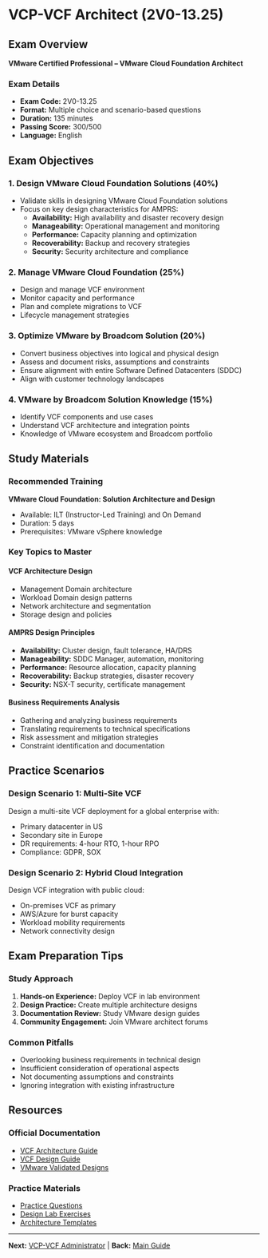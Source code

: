 # VCP-VCF Architect (2V0-13.25)

## Exam Overview

**VMware Certified Professional – VMware Cloud Foundation Architect**

### Exam Details
- **Exam Code:** 2V0-13.25
- **Format:** Multiple choice and scenario-based questions
- **Duration:** 135 minutes
- **Passing Score:** 300/500
- **Language:** English

## Exam Objectives

### 1. Design VMware Cloud Foundation Solutions (40%)
- Validate skills in designing VMware Cloud Foundation solutions
- Focus on key design characteristics for AMPRS:
  - **Availability:** High availability and disaster recovery design
  - **Manageability:** Operational management and monitoring
  - **Performance:** Capacity planning and optimization
  - **Recoverability:** Backup and recovery strategies
  - **Security:** Security architecture and compliance

### 2. Manage VMware Cloud Foundation (25%)
- Design and manage VCF environment
- Monitor capacity and performance
- Plan and complete migrations to VCF
- Lifecycle management strategies

### 3. Optimize VMware by Broadcom Solution (20%)
- Convert business objectives into logical and physical design
- Assess and document risks, assumptions and constraints
- Ensure alignment with entire Software Defined Datacenters (SDDC)
- Align with customer technology landscapes

### 4. VMware by Broadcom Solution Knowledge (15%)
- Identify VCF components and use cases
- Understand VCF architecture and integration points
- Knowledge of VMware ecosystem and Broadcom portfolio

## Study Materials

### Recommended Training
**VMware Cloud Foundation: Solution Architecture and Design**
- Available: ILT (Instructor-Led Training) and On Demand
- Duration: 5 days
- Prerequisites: VMware vSphere knowledge

### Key Topics to Master

#### VCF Architecture Design
- Management Domain architecture
- Workload Domain design patterns
- Network architecture and segmentation
- Storage design and policies

#### AMPRS Design Principles
- **Availability:** Cluster design, fault tolerance, HA/DRS
- **Manageability:** SDDC Manager, automation, monitoring
- **Performance:** Resource allocation, capacity planning
- **Recoverability:** Backup strategies, disaster recovery
- **Security:** NSX-T security, certificate management

#### Business Requirements Analysis
- Gathering and analyzing business requirements
- Translating requirements to technical specifications
- Risk assessment and mitigation strategies
- Constraint identification and documentation

## Practice Scenarios

### Design Scenario 1: Multi-Site VCF
Design a multi-site VCF deployment for a global enterprise with:
- Primary datacenter in US
- Secondary site in Europe
- DR requirements: 4-hour RTO, 1-hour RPO
- Compliance: GDPR, SOX

### Design Scenario 2: Hybrid Cloud Integration
Design VCF integration with public cloud:
- On-premises VCF as primary
- AWS/Azure for burst capacity
- Workload mobility requirements
- Network connectivity design

## Exam Preparation Tips

### Study Approach
1. **Hands-on Experience:** Deploy VCF in lab environment
2. **Design Practice:** Create multiple architecture designs
3. **Documentation Review:** Study VMware design guides
4. **Community Engagement:** Join VMware architect forums

### Common Pitfalls
- Overlooking business requirements in technical design
- Insufficient consideration of operational aspects
- Not documenting assumptions and constraints
- Ignoring integration with existing infrastructure

## Resources

### Official Documentation
- [VCF Architecture Guide](https://docs.vmware.com/en/VMware-Cloud-Foundation/)
- [VCF Design Guide](https://docs.vmware.com/en/VMware-Cloud-Foundation/)
- [VMware Validated Designs](https://www.vmware.com/solutions/software-defined-datacenter/validated-designs.html)

### Practice Materials
- [Practice Questions](../../practice-exams/2V0-13-25/)
- [Design Lab Exercises](../../labs/architect/)
- [Architecture Templates](./templates/)

---

**Next:** [VCP-VCF Administrator](../administrator/) | **Back:** [Main Guide](../../README.md)